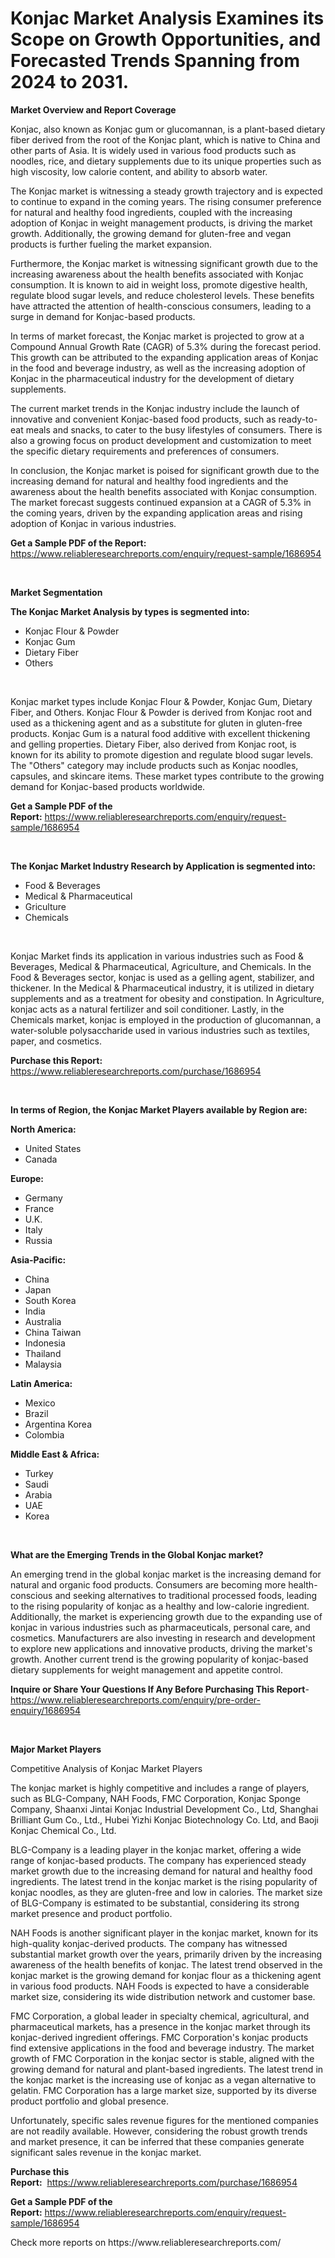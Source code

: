 <p><h1>Konjac Market Analysis Examines its Scope on Growth Opportunities, and Forecasted Trends Spanning from 2024 to 2031.</h1></p><p><strong>Market Overview and Report Coverage</strong></p>
<p><p>Konjac, also known as Konjac gum or glucomannan, is a plant-based dietary fiber derived from the root of the Konjac plant, which is native to China and other parts of Asia. It is widely used in various food products such as noodles, rice, and dietary supplements due to its unique properties such as high viscosity, low calorie content, and ability to absorb water.</p><p>The Konjac market is witnessing a steady growth trajectory and is expected to continue to expand in the coming years. The rising consumer preference for natural and healthy food ingredients, coupled with the increasing adoption of Konjac in weight management products, is driving the market growth. Additionally, the growing demand for gluten-free and vegan products is further fueling the market expansion.</p><p>Furthermore, the Konjac market is witnessing significant growth due to the increasing awareness about the health benefits associated with Konjac consumption. It is known to aid in weight loss, promote digestive health, regulate blood sugar levels, and reduce cholesterol levels. These benefits have attracted the attention of health-conscious consumers, leading to a surge in demand for Konjac-based products.</p><p>In terms of market forecast, the Konjac market is projected to grow at a Compound Annual Growth Rate (CAGR) of 5.3% during the forecast period. This growth can be attributed to the expanding application areas of Konjac in the food and beverage industry, as well as the increasing adoption of Konjac in the pharmaceutical industry for the development of dietary supplements.</p><p>The current market trends in the Konjac industry include the launch of innovative and convenient Konjac-based food products, such as ready-to-eat meals and snacks, to cater to the busy lifestyles of consumers. There is also a growing focus on product development and customization to meet the specific dietary requirements and preferences of consumers.</p><p>In conclusion, the Konjac market is poised for significant growth due to the increasing demand for natural and healthy food ingredients and the awareness about the health benefits associated with Konjac consumption. The market forecast suggests continued expansion at a CAGR of 5.3% in the coming years, driven by the expanding application areas and rising adoption of Konjac in various industries.</p></p>
<p><strong>Get a Sample PDF of the Report:</strong> <a href="https://www.reliableresearchreports.com/enquiry/request-sample/1686954">https://www.reliableresearchreports.com/enquiry/request-sample/1686954</a></p>
<p>&nbsp;</p>
<p><strong>Market Segmentation</strong></p>
<p><strong>The Konjac Market Analysis by types is segmented into:</strong></p>
<p><ul><li>Konjac Flour & Powder</li><li>Konjac Gum</li><li>Dietary Fiber</li><li>Others</li></ul></p>
<p>&nbsp;</p>
<p><p>Konjac market types include Konjac Flour & Powder, Konjac Gum, Dietary Fiber, and Others. Konjac Flour & Powder is derived from Konjac root and used as a thickening agent and as a substitute for gluten in gluten-free products. Konjac Gum is a natural food additive with excellent thickening and gelling properties. Dietary Fiber, also derived from Konjac root, is known for its ability to promote digestion and regulate blood sugar levels. The "Others" category may include products such as Konjac noodles, capsules, and skincare items. These market types contribute to the growing demand for Konjac-based products worldwide.</p></p>
<p><strong>Get a Sample PDF of the Report:</strong>&nbsp;<a href="https://www.reliableresearchreports.com/enquiry/request-sample/1686954">https://www.reliableresearchreports.com/enquiry/request-sample/1686954</a></p>
<p>&nbsp;</p>
<p><strong>The Konjac Market Industry Research by Application is segmented into:</strong></p>
<p><ul><li>Food & Beverages</li><li>Medical & Pharmaceutical</li><li>Griculture</li><li>Chemicals</li></ul></p>
<p>&nbsp;</p>
<p><p>Konjac Market finds its application in various industries such as Food & Beverages, Medical & Pharmaceutical, Agriculture, and Chemicals. In the Food & Beverages sector, konjac is used as a gelling agent, stabilizer, and thickener. In the Medical & Pharmaceutical industry, it is utilized in dietary supplements and as a treatment for obesity and constipation. In Agriculture, konjac acts as a natural fertilizer and soil conditioner. Lastly, in the Chemicals market, konjac is employed in the production of glucomannan, a water-soluble polysaccharide used in various industries such as textiles, paper, and cosmetics.</p></p>
<p><strong>Purchase this Report:</strong>&nbsp; <a href="https://www.reliableresearchreports.com/purchase/1686954">https://www.reliableresearchreports.com/purchase/1686954</a></p>
<p>&nbsp;</p>
<p><strong>In terms of Region, the Konjac Market Players available by Region are:</strong></p>
<p>
    <p> <strong> North America: </strong>
        <ul>
            <li>United States</li>
            <li>Canada</li>
        </ul>
        </p> 
    <p> <strong> Europe: </strong>
        <ul>
            <li>Germany</li>
            <li>France</li>
            <li>U.K.</li>
            <li>Italy</li>
            <li>Russia</li>
        </ul>
        </p> 
    <p> <strong> Asia-Pacific: </strong>
        <ul>
            <li>China</li>
            <li>Japan</li>
            <li>South Korea</li>
            <li>India</li>
            <li>Australia</li>
            <li>China Taiwan</li>
            <li>Indonesia</li>
            <li>Thailand</li>
            <li>Malaysia</li>
        </ul>
        </p> 
    <p> <strong> Latin America: </strong>
        <ul>
            <li>Mexico</li>
            <li>Brazil</li>
            <li>Argentina Korea</li>
            <li>Colombia</li>
        </ul>
        </p> 
    <p> <strong> Middle East & Africa: </strong>
        <ul>
            <li>Turkey</li>
            <li>Saudi</li>
            <li>Arabia</li>
            <li>UAE</li>
            <li>Korea</li>
        </ul>
    </p>
    </p>
<p>&nbsp;</p>
<p><strong>What are the Emerging Trends in the Global Konjac market?</strong></p>
<p><p>An emerging trend in the global konjac market is the increasing demand for natural and organic food products. Consumers are becoming more health-conscious and seeking alternatives to traditional processed foods, leading to the rising popularity of konjac as a healthy and low-calorie ingredient. Additionally, the market is experiencing growth due to the expanding use of konjac in various industries such as pharmaceuticals, personal care, and cosmetics. Manufacturers are also investing in research and development to explore new applications and innovative products, driving the market's growth. Another current trend is the growing popularity of konjac-based dietary supplements for weight management and appetite control.</p></p>
<p><strong>Inquire or Share Your Questions If Any Before Purchasing This Report</strong>- <a href="https://www.reliableresearchreports.com/enquiry/pre-order-enquiry/1686954">https://www.reliableresearchreports.com/enquiry/pre-order-enquiry/1686954</a></p>
<p>&nbsp;</p>
<p><strong>Major Market Players</strong></p>
<p><p>Competitive Analysis of Konjac Market Players</p><p>The konjac market is highly competitive and includes a range of players, such as BLG-Company, NAH Foods, FMC Corporation, Konjac Sponge Company, Shaanxi Jintai Konjac Industrial Development Co., Ltd, Shanghai Brilliant Gum Co., Ltd., Hubei Yizhi Konjac Biotechnology Co. Ltd, and Baoji Konjac Chemical Co., Ltd. </p><p>BLG-Company is a leading player in the konjac market, offering a wide range of konjac-based products. The company has experienced steady market growth due to the increasing demand for natural and healthy food ingredients. The latest trend in the konjac market is the rising popularity of konjac noodles, as they are gluten-free and low in calories. The market size of BLG-Company is estimated to be substantial, considering its strong market presence and product portfolio.</p><p>NAH Foods is another significant player in the konjac market, known for its high-quality konjac-derived products. The company has witnessed substantial market growth over the years, primarily driven by the increasing awareness of the health benefits of konjac. The latest trend observed in the konjac market is the growing demand for konjac flour as a thickening agent in various food products. NAH Foods is expected to have a considerable market size, considering its wide distribution network and customer base.</p><p>FMC Corporation, a global leader in specialty chemical, agricultural, and pharmaceutical markets, has a presence in the konjac market through its konjac-derived ingredient offerings. FMC Corporation's konjac products find extensive applications in the food and beverage industry. The market growth of FMC Corporation in the konjac sector is stable, aligned with the growing demand for natural and plant-based ingredients. The latest trend in the konjac market is the increasing use of konjac as a vegan alternative to gelatin. FMC Corporation has a large market size, supported by its diverse product portfolio and global presence.</p><p>Unfortunately, specific sales revenue figures for the mentioned companies are not readily available. However, considering the robust growth trends and market presence, it can be inferred that these companies generate significant sales revenue in the konjac market.</p></p>
<p><strong>Purchase this Report:</strong>&nbsp;&nbsp;<a href="https://www.reliableresearchreports.com/purchase/1686954">https://www.reliableresearchreports.com/purchase/1686954</a></p>
<p></p>
<p><strong>Get a Sample PDF of the Report:</strong>&nbsp;<a href="https://www.reliableresearchreports.com/enquiry/request-sample/1686954">https://www.reliableresearchreports.com/enquiry/request-sample/1686954</a></p>
<p>Check more reports on https://www.reliableresearchreports.com/</p>